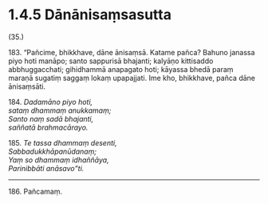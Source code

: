 

# 1.4.5 Dānānisaṃsasutta




(35.)

183\. “Pañcime, bhikkhave, dāne ānisaṃsā. Katame pañca? Bahuno janassa piyo hoti manāpo; santo sappurisā bhajanti; kalyāṇo kittisaddo abbhuggacchati; gihidhammā anapagato hoti; kāyassa bhedā paraṃ maraṇā sugatiṃ saggaṃ lokaṃ upapajjati. Ime kho, bhikkhave, pañca dāne ānisaṃsāti.

184\. _Dadamāno piyo hoti,_  
_sataṃ dhammaṃ anukkamaṃ;_  
_Santo naṃ sadā bhajanti,_  
_saññatā brahmacārayo._  


185\. _Te tassa dhammaṃ desenti,_  
_Sabbadukkhāpanūdanaṃ;_  
_Yaṃ so dhammaṃ idhaññāya,_  
_Parinibbāti anāsavo”ti._  


---

186\. Pañcamaṃ.





